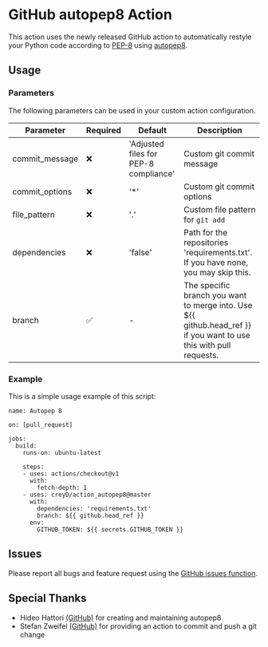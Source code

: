 # GitHub autopep8 Action

This action uses the newly released GitHub action to automatically restyle your Python code according to [PEP-8](https://www.python.org/dev/peps/pep-0008/) using  [autopep8](https://github.com/hhatto/autopep8).

## Usage
### Parameters
The following parameters can be used in your custom action configuration.

| Parameter | Required | Default | Description |
| - | - | - | - |
| commit_message | :x: | 'Adjusted files for PEP-8 compliance' | Custom git commit message|
| commit_options | :x: | '&ast;' | Custom git commit options|
| file_pattern | :x: | '.' | Custom file pattern for `git add`|
| dependencies | :x: | 'false' |  Path for the repositories 'requirements.txt'. If you have none, you may skip this.|
| branch | :white_check_mark: | - | The specific branch you want to merge into. Use ${{ github.head_ref }} if you want to use this with pull requests.|

### Example

This is a simple usage example of this script:

```
name: Autopep 8

on: [pull_request]

jobs:
  build:
    runs-on: ubuntu-latest

    steps:
    - uses: actions/checkout@v1
      with:
        fetch-depth: 1
    - uses: creyD/action_autopep8@master
      with:
        dependencies: 'requirements.txt'
        branch: ${{ github.head_ref }}
      env:
        GITHUB_TOKEN: ${{ secrets.GITHUB_TOKEN }}

```

## Issues

Please report all bugs and feature request using the [GitHub issues function](https://github.com/creyD/action_autopep8/issues/new).

## Special Thanks

- Hideo Hattori [(GitHub)](https://github.com/hhatto) for creating and maintaining autopep8
- Stefan Zweifel [(GitHub)](https://github.com/stefanzweifel) for providing an action to commit and push a git change
